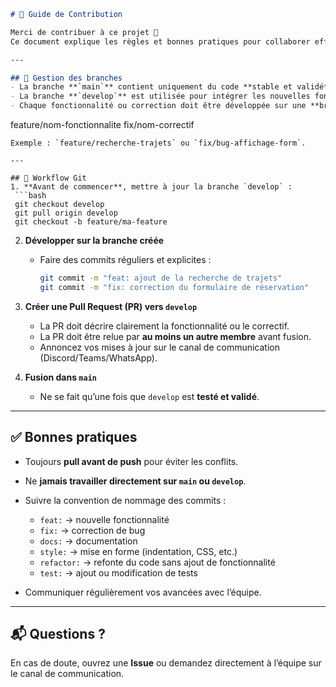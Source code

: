 ```markdown
# 🤝 Guide de Contribution

Merci de contribuer à ce projet 🚀  
Ce document explique les règles et bonnes pratiques pour collaborer efficacement et éviter les conflits de code.

---

## 🔄 Gestion des branches
- La branche **`main`** contient uniquement du code **stable et validé**.
- La branche **`develop`** est utilisée pour intégrer les nouvelles fonctionnalités.
- Chaque fonctionnalité ou correction doit être développée sur une **branche dédiée** :
```

feature/nom-fonctionnalite
fix/nom-correctif

````
Exemple : `feature/recherche-trajets` ou `fix/bug-affichage-form`.

---

## 📝 Workflow Git
1. **Avant de commencer**, mettre à jour la branche `develop` :
 ```bash
 git checkout develop
 git pull origin develop
 git checkout -b feature/ma-feature
````

2. **Développer sur la branche créée**

   * Faire des commits réguliers et explicites :

     ```bash
     git commit -m "feat: ajout de la recherche de trajets"
     git commit -m "fix: correction du formulaire de réservation"
     ```

3. **Créer une Pull Request (PR) vers `develop`**

   * La PR doit décrire clairement la fonctionnalité ou le correctif.
   * La PR doit être relue par **au moins un autre membre** avant fusion.
   * Annoncez vos mises à jour sur le canal de communication (Discord/Teams/WhatsApp).

4. **Fusion dans `main`**

   * Ne se fait qu’une fois que `develop` est **testé et validé**.

---

## ✅ Bonnes pratiques

* Toujours **pull avant de push** pour éviter les conflits.
* Ne **jamais travailler directement sur `main` ou `develop`**.
* Suivre la convention de nommage des commits :

  * `feat:` → nouvelle fonctionnalité
  * `fix:` → correction de bug
  * `docs:` → documentation
  * `style:` → mise en forme (indentation, CSS, etc.)
  * `refactor:` → refonte du code sans ajout de fonctionnalité
  * `test:` → ajout ou modification de tests
* Communiquer régulièrement vos avancées avec l’équipe.

---

## 📬 Questions ?

En cas de doute, ouvrez une **Issue** ou demandez directement à l’équipe sur le canal de communication.

```
